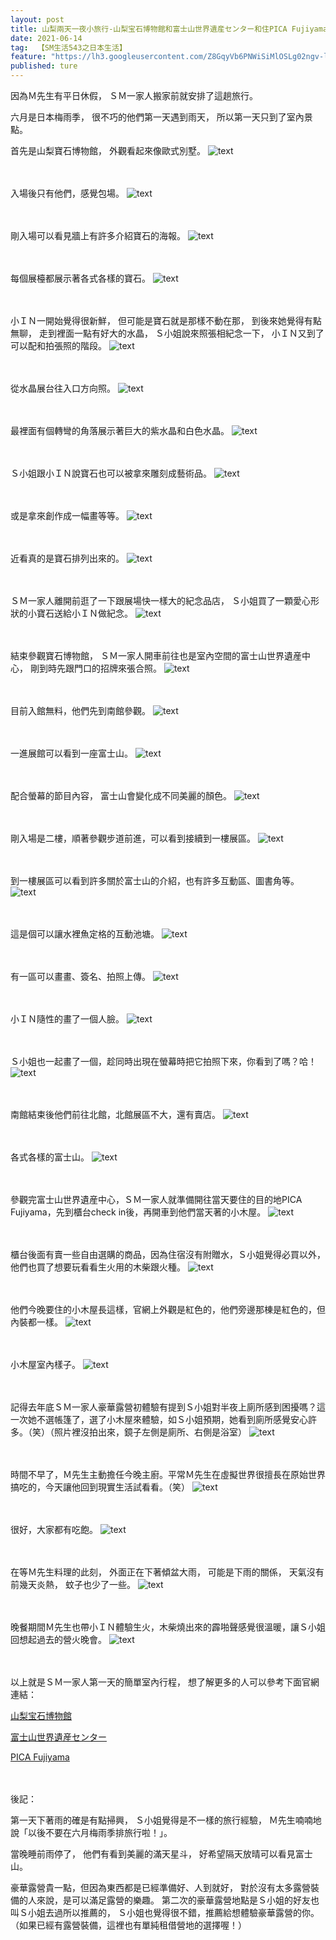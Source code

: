 ```yaml
---
layout: post
title: 山梨兩天一夜小旅行-山梨宝石博物館和富士山世界遺産センター和住PICA Fujiyama小木屋（第一天）
date: 2021-06-14
tag:  【SM生活543之日本生活】
feature: "https://lh3.googleusercontent.com/Z8GqyVb6PNWiSiMlOSLg02ngv-lxqWMeTWEk-47EYjGEvlkvUha26gyOwWXukH08nS5W-KW0ZvAeuqw1akGfF3jrcYlDWjpoi9yZGAJo1QUPUpcY9foIqtmdT4UwnCTxVqMZrcAD9-4=w2400"
published: ture
---
```

因為Ｍ先生有平日休假，
ＳＭ一家人搬家前就安排了這趟旅行。

六月是日本梅雨季，
很不巧的他們第一天遇到雨天，
所以第一天只到了室內景點。

首先是山梨寶石博物館，
外觀看起來像歐式別墅。
![text](https://lh3.googleusercontent.com/36SNZSnRXk5vlxeCAQNJLDTx8hdCVN4IztnUA2thIwpzkWFDuQ1v9wsuHTXikBN0Iyq-PWSZovPbLEStUciu01MceM6g89yiGhNBolyqYjgReYRxGHaY9Qh9jNEfaP9bXZfrHouSSBE=w2400)


<br><br>
入場後只有他們，感覺包場。
![text](https://lh3.googleusercontent.com/VUk58coELxLPplOA-meZUCIYbye5i0053BsKo0ybuB66mlDYicE3seYEjDHGQD8VZhkYkLHxX-vhzfpl3HVZCFKUWZhUnc2c4dXIcWHz1ywyeIYFLB__227JMVDXRvX9SQK1SC1PqNE=w2400)


<br><br>
剛入場可以看見牆上有許多介紹寶石的海報。
![text](https://lh3.googleusercontent.com/TAjG0eNkf5ovCrdIOVMQXk_Sf9ny6eLe-1nARqHypr-3cPy7Qq7GnZwJ2pnEGwHNw-evLEGuqhTV0YQJKNHreL4kA9MouqCJhf8Qa1v_s1S1Fxw_Nja0puW8BLmK_YWhsupwnTohuEU=w2400)


<br><br>
每個展檯都展示著各式各樣的寶石。
![text](https://lh3.googleusercontent.com/fCUsf5Zd1JIpLQqKzg4iLP1qfbNmu9kzG1sfw-m0mRgH2zbYDdZzKNgAUDjScGcbOiKqJqLtsRxp2zDGcyYRXmTqNFafAtos0HEoNzYBAS487mfhMZyLRqScLZCrobaIWpD4mzZFmpM=w2400)


<br><br>
小ＩＮ一開始覺得很新鮮，
但可能是寶石就是那樣不動在那，
到後來她覺得有點無聊，
走到裡面一點有好大的水晶，
Ｓ小姐說來照張相紀念一下，
小ＩＮ又到了可以配和拍張照的階段。
![text](https://lh3.googleusercontent.com/dQbwCEoCfOgzprOomYsANDKhPiEgQmOsnTu1HA0QMZUqVte9Cg2YsNIWj-Ob16B5GoEr0rMQxd13ZLuFySGHTBapo5sNC8XDGwvtfo7I03gu5UmjPp-cEvS8BEzYqyTLjoad3BFjXjA=w2400)


<br><br>
從水晶展台往入口方向照。
![text](https://lh3.googleusercontent.com/ckPfSou0459U5ldZAYBn9b-pmyy88oft2YpXTuDLyPspP4lpq1rJLSBIZmCJy6njVmLkJbKtkgc6TXCkf2NeoacCSsLRB7fR1mk4QTS8h3fPaSo50mjUOO57aBsfs5pStvKHAc_CNCQ=w2400)


<br><br>
最裡面有個轉彎的角落展示著巨大的紫水晶和白色水晶。
![text](https://lh3.googleusercontent.com/p_SkCWwIzbcZHdzmo6WdeMnwT5yLVFOzoIp-0vU0ukPP-dmYLvsA0SIY7yRUUbF8nQIgubtNkNNhOBBcny_PswP4EZ7q-gYevZR17pSePn3aCoGA2lAWRS9NhlmKU1HkNfMWeQQgRRU=w2400)


<br><br>
Ｓ小姐跟小ＩＮ說寶石也可以被拿來雕刻成藝術品。
![text](https://lh3.googleusercontent.com/pF7OxRcrcLEQJq5CzQLI4aVpAdjyckAxjzJJaVHyFsNGVS8DB92XspZSjectYFEycVxiaND4Wqnzky5QXv0r-z4BVTkRVteOWdHRl5q5MTKK_iR6POrF4K8ofIQIVe1PA-WCJjpHtxM=w2400)


<br><br>
或是拿來創作成一幅畫等等。
![text](https://lh3.googleusercontent.com/buh705h7qU2TBlVu_APskjHlEPSWZoyMpwdNW2GhZcCRVeAjgZ2E-RihZFkLrifUARpEFm6D2qFY_4uVCA5pnJWkD8JRjhRiIX8bsPwE_xPnlssgCGFm7IHm6sNuKTtPJqQkugu_5CY=w2400)


<br><br>
近看真的是寶石排列出來的。
![text](https://lh3.googleusercontent.com/HtxxI1eSvt6emXQ3wNol7JBcYCcXxSGbEOor277nTmVoEUC_U7V6XmRwuvhy9G3ejl2TNb7nrIAWD-TnCvUixNwBr6OahN76hEnRSy3ZDWX2ZGvgl0B2E3fY8iaAkl4jz_74FEGHbSU=w2400)


<br><br>
ＳＭ一家人離開前逛了一下跟展場快一樣大的紀念品店，
Ｓ小姐買了一顆愛心形狀的小寶石送給小ＩＮ做紀念。
![text](https://lh3.googleusercontent.com/pmtWLBgXVr_5D1zNi1rijnGo--ZCzrEyr2dDri36bOKYKmliJIIqUu9UmQ2B60ASvTRMvp5-be7RW20r6cfawpcsCOhbNxB_weU9A0EPCx6Eq-D2euyhMksCAxznq3fySK4L5wy7ysY=w2400)


<br><br>
結束參觀寶石博物館，
ＳＭ一家人開車前往也是室內空間的富士山世界遺産中心，
剛到時先跟門口的招牌來張合照。
![text](https://lh3.googleusercontent.com/b2GMiaZ1WbZ97SBTWN6OlaRgYBuey9vLpZ8cxXk4Cuu0k4nUkpWOGeF4fHgSH5RVo9J_ucC2Mc3ZyadvyMB5l_S26FZeyOGPk1aIUGQmuARZUG8VV4TextjFtdhkvY59dNtUTeTjeOY=w2400)


<br><br>
目前入館無料，他們先到南館參觀。
![text](https://lh3.googleusercontent.com/wV7O5J1a1SoodTR_jszeCCw1ylIujMdssiooY6U2l52EXVQwYbJTaWzOmBbXvUG5ZWHK1BffNQYjBq-_ZH-qrLNw2abIPGjzmEYdXyWYxVu0RHUJ40-FwacvENEgS3gwbhiK0GEDvTI=w2400)


<br><br>
一進展館可以看到一座富士山。
![text](https://lh3.googleusercontent.com/eEQmFXxcVUeWNnkinDnfZHVp6TxuMlglrQnbPA3SOM2Y9nowFJsJCWh7sJB8_o7api55bWbZjd2-CTBUx6-vV_r1sjGixBlwyQlunHvbhUNhkR6Hkaxri52he9cXKfxpIp6JG6ZATjA=w2400)


<br><br>
配合螢幕的節目內容，
富士山會變化成不同美麗的顏色。
![text](https://lh3.googleusercontent.com/Z8GqyVb6PNWiSiMlOSLg02ngv-lxqWMeTWEk-47EYjGEvlkvUha26gyOwWXukH08nS5W-KW0ZvAeuqw1akGfF3jrcYlDWjpoi9yZGAJo1QUPUpcY9foIqtmdT4UwnCTxVqMZrcAD9-4=w2400)


<br><br>
剛入場是二樓，順著參觀步道前進，可以看到接續到一樓展區。
![text](https://lh3.googleusercontent.com/orM6rHWn73NqSq7ZTocnv7vq20cX7P3s1_q2FFzVfYvt1gSkm4SZK1IdxCcz97HXQuP0G_5wNH3F_MmbwxWo0z8jkIb0X5kkknlg0ptWH68TfsBBEcbo2pxWul-5J5z4_hSytArR5IM=w2400)


<br><br>
到一樓展區可以看到許多關於富士山的介紹，也有許多互動區、圖書角等。
![text](https://lh3.googleusercontent.com/-bgsK_n4WW19EyFZDgUmWAYpi-a9gfiI2_VFsqLFs-Ve1h9vm7cw9qn7cOv-JUhO7tfNb3nPZkbPG54ibWrda1ZnNIDHG3-AGOzsdmKmeIUlUTmOKL7zFn-Ax4VFMjwMhRM-aeSEObM=w2400)


<br><br>
這是個可以讓水裡魚定格的互動池塘。
![text](https://lh3.googleusercontent.com/QhAADE6EpoL-SAGnPTVROjV1fOmy4TWFsY9PbiwU7J9xR30MUv2PJQbRmDGgfuRT_lFMupfe2pvhVghmCNghM3bdCuD9L6ZRm4zxaPocVeLVUdI7SxGL3StXQyyQCBMWd535pUtlAk8=w2400)


<br><br>
有一區可以畫畫、簽名、拍照上傳。
![text](https://lh3.googleusercontent.com/g4_3QYsmS2Upw8lPQVkUToc3b6RovPGy-v69G84Fjz6yYW2RO0RWo_THTev5ys_Sn8JP859qeNmwobYMpv1rM8AK-GY65n9TmpmlpY8tlY1-C1BHnB5bqA9a99eUulRAErQ6qo8L6D0=w2400)


<br><br>
小ＩＮ隨性的畫了一個人臉。
![text](https://lh3.googleusercontent.com/2t3OXp_-JvZHjkn484HrxcL6FZtiNJQuNYFZwRwiCDHzfpNdRRTqD5--U4-wDaaVlJDF-vbBvVMhQHv8qBf2LVDnJH_BfT8q4t-ebYjukomFadyP7uNNptrWWrln11Ja4RvS0CsbvdE=w2400)


<br><br>
Ｓ小姐也一起畫了一個，趁同時出現在螢幕時把它拍照下來，你看到了嗎？哈！
![text](https://lh3.googleusercontent.com/AZcw1whdMHRk8xFY1WrN7NgpYii7-lD2HbEgIqkWQEImyLGSx44J2uhefVRjW2ruDLi_ZBqp7BXFYjjboS9cHqmP1YvwKP7v65jOoXz5YEAEUVj_EOrkFW7unXdjGUozSF8cvJbKFs0=w2400)


<br><br>
南館結束後他們前往北館，北館展區不大，還有賣店。
![text](https://lh3.googleusercontent.com/wqFJDA_uqJP-m8tWnakEZ04lPfKph00jKiVmYXXyxhtPcmNlYwTiMHrgYTUSG8hYkYWKjDYIDsnZiNIsq3xIErlGS1gRyC6AFNGMoSnZBaM1YSAuClwLY0SpHnp3xkf6dXZStAZtL9E=w2400)


<br><br>
各式各樣的富士山。
![text](https://lh3.googleusercontent.com/y1wxfFnZiTHkYubl7CEUlhEjxLO4J6luFcUzs8iHbnNFlBPkgb-4XIdlNIPw3ofyfvWC3AFE9PCnGzgc2ta18l1-NR79weXPiISXFx8gtGSGOBee7HpCv3LfK_AXghp55f3x8AfXlPQ=w2400)


<br><br>
參觀完富士山世界遺産中心，ＳＭ一家人就準備開往當天要住的目的地PICA Fujiyama，先到櫃台check in後，再開車到他們當天著的小木屋。
![text](https://lh3.googleusercontent.com/MzQLzvT-0tb5j_PYqmDpc1dKOtTluBwSiuwml6twCOPNt1FVWsweUZsNXJrhvbxZp9z9U9JdViOLaoScW2AMXfajLRKTDfD4fHkztUtxHhNYq6-UxePxjZz42d_kIP2gRyp2fkYGcEs=w2400)


<br><br>
櫃台後面有賣一些自由選購的商品，因為住宿沒有附贈水，Ｓ小姐覺得必買以外，他們也買了想要玩看看生火用的木柴跟火種。
![text](https://lh3.googleusercontent.com/FmZxTzGz8aQtrZhz_o-XblT7Uj_FnlMwlYwdfnd8ZF6Vv_Ud-9t-w8uxA4MoPo62-VmZIQVU0hc-BS8IbFJpRUPefO32TDe4M4OBy3crMwITmzazy3FcHDUVnymJ65bZb4U1WSSqrc4=w2400)


<br><br>
他們今晚要住的小木屋長這樣，官網上外觀是紅色的，他們旁邊那棟是紅色的，但內裝都一樣。
![text](https://lh3.googleusercontent.com/2G3YXmsM-nZphjCTPYRk0Mtp7EVQFAtjjkmq9wR9L-oTufslb3r7JoxyV2yzOAKm6kqYg0-VhKsnsjQGsDaEK3hbjUF7uRZORXVlJ0tuVVEG_jLdhBvFAj3tNKOW2rRS8KnrocB7UWw=w2400)


<br><br>
小木屋室內樣子。
![text](https://lh3.googleusercontent.com/csGH1kYFqOboZpfxOVtUzPU6NrH4yAyldFIUckFH648xkDKAKzxlpuIYODrjcjPUBsW8VJzHBF0Ix2Ipn-1W6PKfS1LZuRrUOdiphe_7sOasPWoRjn7iP-yUG61RZpgifrli592sjAQ=w2400)


<br><br>
記得去年底ＳＭ一家人豪華露營初體驗有提到Ｓ小姐對半夜上廁所感到困擾嗎？這一次她不選帳篷了，選了小木屋來體驗，如Ｓ小姐預期，她看到廁所感覺安心許多。（笑）（照片裡沒拍出來，鏡子左側是廁所、右側是浴室）
![text](https://lh3.googleusercontent.com/OsAYuo54eqe86PhFr33mFR2mqzqPt_wfRHDLG-RvWlPkm7lvTUAQXUymSN6L6mO1g-LB6-pxQ6lPhoKi1U49WShkvM4WFnaDtjzRrnF7x1SQdiV4p8Bi2_NJaTBgaiz2RjwfyZbcjOM=w2400)


<br><br>
時間不早了，Ｍ先生主動擔任今晚主廚。平常Ｍ先生在虛擬世界很擅長在原始世界搞吃的，今天讓他回到現實生活試看看。（笑）
![text](https://lh3.googleusercontent.com/v-P-U8tRIz3_Aqk8TcIkYI6bo95-LgwSAJXOJjRrtVJXkb7LQcNrWDMcRkNupdWyUhK07snKtBHqVxJ7AW1F0U062Pfxzyon6_GIAwFIg4-KzeIYFKQxAFe9JIRmO3rtrNLRnHnBq-s=w2400)


<br><br>
很好，大家都有吃飽。
![text](https://lh3.googleusercontent.com/As5FF2T_vlcP8OH8ybPK1m7ORDYQOt5BeXoZ1CTkprghVTEPEJFfdX1gfHTKzlU9BtWlyzLnGBUPq1XIJx8xli8rA-FKdU8iYcy0ll6YrPBNuqEr9slgflfmYZjl5oJiwy02inzsw1o=w2400)


<br><br>
在等Ｍ先生料理的此刻，
外面正在下著傾盆大雨，
可能是下雨的關係，
天氣沒有前幾天炎熱，
蚊子也少了一些。
![text](https://lh3.googleusercontent.com/YnNnas8LoBdpcwuISZOG9va7iyQdxC6bdf2Fg9zCzuvNqg4wBI5yNgGfwgPhTT0HRhof0Rb0s9CKhanrNs-rFavZQYspDIMAPgbu-YjNiH0_nTBnEmcGo8T-JT7WwzlYUjICaOzDBCU=w2400)


<br><br>
晚餐期間Ｍ先生也帶小ＩＮ體驗生火，木柴燒出來的霹啪聲感覺很溫暖，讓Ｓ小姐回想起過去的營火晚會。
![text](https://lh3.googleusercontent.com/P-tx7fnLGSYvqoPx1xJbkXQ9v-Haz-Cwv1OZHDb2ki3VQas6IjJX3U1s_gPu2dFS7cGLRn9VoKWwLQDZQvAo3WEWkWQjuhtl5G0vs9x8z3qk20-S0FETNjFWi9vA7ZjrON6nMaUcTZg=w2400)


<br><br>
以上就是ＳＭ一家人第一天的簡單室內行程，
想了解更多的人可以參考下面官網連結：

[山梨宝石博物館](https://www.gemmuseum.jp/)

[富士山世界遺産センター](http://www.fujisan-whc.jp/index.html)

[PICA Fujiyama](https://www.pica-resort.jp/fujiyama/)


<br><br>
後記：

第一天下著雨的確是有點掃興，
Ｓ小姐覺得是不一樣的旅行經驗，
Ｍ先生喃喃地說「以後不要在六月梅雨季排旅行啦！」。

當晚睡前雨停了，
他們有看到美麗的滿天星斗，
好希望隔天放晴可以看見富士山。


豪華露營貴一點，但因為東西都是已經準備好、人到就好，
對於沒有太多露營裝備的人來說，是可以滿足露營的樂趣。
第二次的豪華露營地點是Ｓ小姐的好友也叫Ｓ小姐去過所以推薦的，
Ｓ小姐也覺得很不錯，推薦給想體驗豪華露營的你。（如果已經有露營裝備，這裡也有單純租借營地的選擇喔！）
